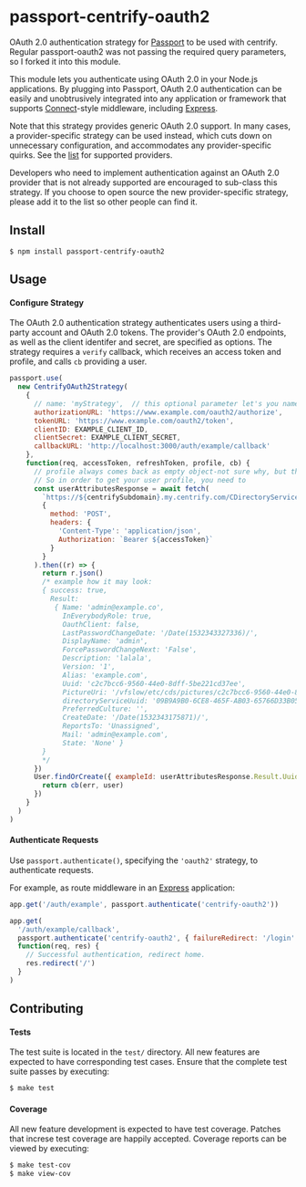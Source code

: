 # passport-centrify-oauth2

OAuth 2.0 authentication strategy for [Passport](http://passportjs.org/) to be used with centrify.
Regular passport-oauth2 was not passing the required query parameters, so I forked it into this module.

This module lets you authenticate using OAuth 2.0 in your Node.js applications.
By plugging into Passport, OAuth 2.0 authentication can be easily and
unobtrusively integrated into any application or framework that supports
[Connect](http://www.senchalabs.org/connect/)-style middleware, including
[Express](http://expressjs.com/).

Note that this strategy provides generic OAuth 2.0 support. In many cases, a
provider-specific strategy can be used instead, which cuts down on unnecessary
configuration, and accommodates any provider-specific quirks. See the
[list](https://github.com/jaredhanson/passport/wiki/Strategies) for supported
providers.

Developers who need to implement authentication against an OAuth 2.0 provider
that is not already supported are encouraged to sub-class this strategy. If you
choose to open source the new provider-specific strategy, please add it to the
list so other people can find it.

## Install

    $ npm install passport-centrify-oauth2

## Usage

#### Configure Strategy

The OAuth 2.0 authentication strategy authenticates users using a third-party
account and OAuth 2.0 tokens. The provider's OAuth 2.0 endpoints, as well as
the client identifer and secret, are specified as options. The strategy
requires a `verify` callback, which receives an access token and profile,
and calls `cb` providing a user.

```js
passport.use(
  new CentrifyOAuth2Strategy(
    {
      // name: 'myStrategy',  // this optional parameter let's you name the strategy as you wish, defaults to 'centrify-oauth2'
      authorizationURL: 'https://www.example.com/oauth2/authorize',
      tokenURL: 'https://www.example.com/oauth2/token',
      clientID: EXAMPLE_CLIENT_ID,
      clientSecret: EXAMPLE_CLIENT_SECRET,
      callbackURL: 'http://localhost:3000/auth/example/callback'
    },
    function(req, accessToken, refreshToken, profile, cb) {
      // profile always comes back as empty object-not sure why, but that's how Centrify works.
      // So in order to get your user profile, you need to
      const userAttributesResponse = await fetch(
        `https://${centrifySubdomain}.my.centrify.com/CDirectoryService/GetUserAttributes`,
        {
          method: 'POST',
          headers: {
            'Content-Type': 'application/json',
            Authorization: `Bearer ${accessToken}`
          }
        }
      ).then((r) => {
        return r.json()
        /* example how it may look:
        { success: true,
          Result:
           { Name: 'admin@example.co',
             InEverybodyRole: true,
             OauthClient: false,
             LastPasswordChangeDate: '/Date(1532343327336)/',
             DisplayName: 'admin',
             ForcePasswordChangeNext: 'False',
             Description: 'lalala',
             Version: '1',
             Alias: 'example.com',
             Uuid: 'c2c7bcc6-9560-44e0-8dff-5be221cd37ee',
             PictureUri: '/vfslow/etc/cds/pictures/c2c7bcc6-9560-44e0-8dff-5be221cd37ee.pic',
             directoryServiceUuid: '09B9A9B0-6CE8-465F-AB03-65766D33B05E',
             PreferredCulture: '',
             CreateDate: '/Date(1532343175871)/',
             ReportsTo: 'Unassigned',
             Mail: 'admin@example.com',
             State: 'None' }
        }
        */
      })
      User.findOrCreate({ exampleId: userAttributesResponse.Result.Uuid }, function(err, user) {
        return cb(err, user)
      })
    }
  )
)
```

#### Authenticate Requests

Use `passport.authenticate()`, specifying the `'oauth2'` strategy, to
authenticate requests.

For example, as route middleware in an [Express](http://expressjs.com/)
application:

```js
app.get('/auth/example', passport.authenticate('centrify-oauth2'))

app.get(
  '/auth/example/callback',
  passport.authenticate('centrify-oauth2', { failureRedirect: '/login' }),
  function(req, res) {
    // Successful authentication, redirect home.
    res.redirect('/')
  }
)
```

## Contributing

#### Tests

The test suite is located in the `test/` directory. All new features are
expected to have corresponding test cases. Ensure that the complete test suite
passes by executing:

```bash
$ make test
```

#### Coverage

All new feature development is expected to have test coverage. Patches that
increse test coverage are happily accepted. Coverage reports can be viewed by
executing:

```bash
$ make test-cov
$ make view-cov
```
